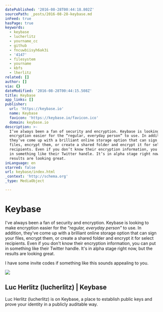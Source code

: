 ```yaml
---
datePublished: '2016-08-28T00:44:18.802Z'
sourcePath: _posts/2016-08-28-keybase.md
inFeed: true
hasPage: true
keywords:
  - keybase
  - lucherlitz
  - yourname_cc
  - github
  - fncuwbiisyh6ak3i
  - '4147'
  - filesystem
  - yourname
  - kbfs
  - lherlitz
related: []
author: []
via: {}
dateModified: '2016-08-28T00:44:15.508Z'
title: Keybase
app_links: []
publisher:
  url: 'https://keybase.io'
  name: Keybase
  favicon: 'https://keybase.io/favicon.ico'
  domain: keybase.io
description: >-
  I’ve always been a fan of security and encryption. Keybase is looking to make
  encryption easier for the “regular, everyday person” to use. In addition,
  they’ve come up with a brilliant online storage option that can sign your
  files, encrypt them, or create a shared folder and encrypt it for select
  recipients. Even if you don’t know their encryption information, you can put
  in something like their Twitter handle. It’s in alpha stage right now, but the
  results are looking great.
inLanguage: en
starred: false
url: keybase/index.html
_context: 'http://schema.org'
_type: MediaObject

---
```

# Keybase

I've always been a fan of security and encryption. Keybase is looking to make encryption easier for the _"regular, everyday person"_ to use. In addition, they've come up with a brilliant online storage option that can sign your files, encrypt them, or create a shared folder and encrypt it for select recipients. Even if you don't know their encryption information, you can put in something like their Twitter handle. It's in alpha stage right now, but the results are looking great.

I have some invite codes if something like this sounds appealing to you.

<article style=""><img src="https://s3-us-west-2.amazonaws.com/the-grid-img/p/4e1be2b03b11868fccea0bf7b19a84a3477822ee.jpg" /><h1>Luc Herlitz (lucherlitz) | Keybase</h1><p>Luc Herlitz (lucherlitz) is on Keybase, a place to establish public keys and prove your identity in a publicly auditable way.</p></article>